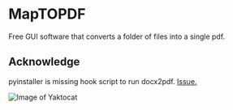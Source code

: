 # MapTOPDF
 Free GUI software that converts a folder of files into a single pdf.

## Acknowledge
pyinstaller is missing hook script to run docx2pdf.
[Issue.](https://github.com/AlJohri/docx2pdf/issues/5)

![Image of Yaktocat](https://drive.google.com/file/d/1-9icH1jUHRnwHv_0nQBsUjar4LumI4-h/view?usp=sharing)

